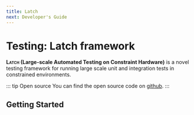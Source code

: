 ```yaml
---
title: Latch
next: Developer's Guide
---
```

# Testing: Latch framework

**<span style="font-variant: small-caps;">Latch</span> (Large-scale Automated Testing on Constraint Hardware)** is a novel testing framework for running large scale unit and integration tests in constrained environments.

::: tip Open source
You can find the open source code on [github](https://github.com/TOPLLab/latch).
:::

## Getting Started



